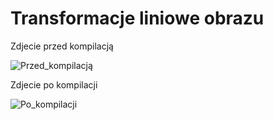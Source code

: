 # Transformacje liniowe obrazu

Zdjecie przed kompilacją

![Przed_kompilacją](https://user-images.githubusercontent.com/79860696/122641857-1956e200-d108-11eb-999b-83fa646fe1c9.jpg)

Zdjecie po kompilacji

![Po_kompilacji](https://user-images.githubusercontent.com/79860696/122641861-1eb42c80-d108-11eb-9567-93ef9c9f5fe8.jpg)
